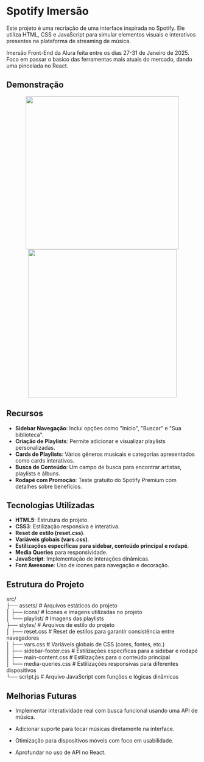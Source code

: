 # Spotify Imersão

Este projeto é uma recriação de uma interface inspirada no Spotify. Ele utiliza HTML, CSS e JavaScript para simular elementos visuais e interativos presentes na plataforma de streaming de música. <br>

Imersão Front-End da Alura feita entre os dias 27-31 de Janeiro de 2025. Foco em passar o basico das ferramentas mais atuais do mercado, dando uma pincelada no React.

## Demonstração

<p align="center">
<img 
    src="https://github.com/user-attachments/assets/39f8fee9-1596-47af-bf0f-f59e91a0f6e5"
    width="402"

  <img 
    src="https://github.com/user-attachments/assets/76ed1df6-09ff-4947-b531-4fc6542abf33"
    width="390"
    />

</p>

## Recursos

- **Sidebar Navegação**: Inclui opções como "Início", "Buscar" e "Sua biblioteca".
- **Criação de Playlists**: Permite adicionar e visualizar playlists personalizadas.
- **Cards de Playlists**: Vários gêneros musicais e categorias apresentados como cards interativos.
- **Busca de Conteúdo**: Um campo de busca para encontrar artistas, playlists e álbuns.
- **Rodapé com Promoção**: Teste gratuito do Spotify Premium com detalhes sobre benefícios.

## Tecnologias Utilizadas

- **HTML5**: Estrutura do projeto.
- **CSS3**: Estilização responsiva e interativa.
- **Reset de estilo (reset.css)**.
- **Variáveis globais (vars.css)**.
- **Estilizações específicas para sidebar, conteúdo principal e rodapé**.
- **Media Queries** para responsividade.
- **JavaScript**: Implementação de interações dinâmicas.
- **Font Awesome**: Uso de ícones para navegação e decoração.

## Estrutura do Projeto

src/<br>
├── assets/                 # Arquivos estáticos do projeto <br>
│   ├── icons/              # Ícones e imagens utilizadas no projeto <br>
│   └── playlist/           # Imagens das playlists  <br>
├── styles/                 # Arquivos de estilo do projeto  <br>
│   ├── reset.css           # Reset de estilos para garantir consistência entre navegadores  <br>
│   ├── vars.css            # Variáveis globais de CSS (cores, fontes, etc.)  <br>
│   ├── sidebar-footer.css  # Estilizações específicas para a sidebar e rodapé  <br>
│   ├── main-content.css    # Estilizações para o conteúdo principal  <br>
│   └── media-queries.css   # Estilizações responsivas para diferentes dispositivos  <br>
└── script.js               # Arquivo JavaScript com funções e lógicas dinâmicas  <br>


## Melhorias Futuras

- Implementar interatividade real com busca funcional usando uma API de música.

- Adicionar suporte para tocar músicas diretamente na interface.

- Otimização para dispositivos móveis com foco em usabilidade.
  
- Aprofundar no uso de API no React.
